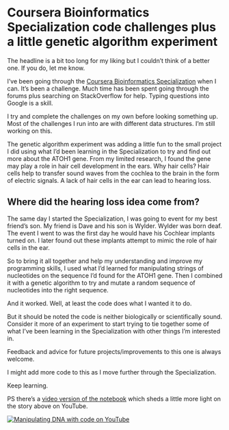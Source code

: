 # Coursera Bioinformatics Specialization code challenges plus a little genetic algorithm experiment

The headline is a bit too long for my liking but I couldn’t think of a better one. If you do, let me know.

I’ve been going through the [Coursera Bioinformatics Specialization](http://bit.ly/courserabioinformatics) when I can. It’s been a challenge. Much time has been spent going through the forums plus searching on StackOverflow for help. Typing questions into Google is a skill.

I try and complete the challenges on my own before looking something up. Most of the challenges I run into are with different data structures. I’m still working on this.

The genetic algorithm experiment was adding a little fun to the small project I did using what I’d been learning in the Specialization to try and find out more about the ATOH1 gene. From my limited research, I found the gene may play a role in hair cell development in the ears. Why hair cells? Hair cells help to transfer sound waves from the cochlea to the brain in the form of electric signals. A lack of hair cells in the ear can lead to hearing loss.

## Where did the hearing loss idea come from?

The same day I started the Specialization, I was going to event for my best friend’s son. My friend is Dave and his son is Wylder. Wylder was born deaf. The event I went to was the first day he would have his Cochlear implants turned on. I later found out these implants attempt to mimic the role of hair cells in the ear.

So to bring it all together and help my understanding and improve my programming skills, I used what I’d learned for manipulating strings of nucleotides on the sequence I’d found for the ATOH1 gene. Then I combined it with a genetic algorithm to try and mutate a random sequence of nucleotides into the right sequence.

And it worked. Well, at least the code does what I wanted it to do.

But it should be noted the code is neither biologically or scientifically sound. Consider it more of an experiment to start trying to tie together some of what I’ve been learning in the Specialization with other things I’m interested in.

Feedback and advice for future projects/improvements to this one is always welcome.

I might add more code to this as I move further through the Specialization.

Keep learning.

PS there’s a [video version of the notebook](https://youtu.be/5yF1KvAORaU) which sheds a little more light on the story above on YouTube.

[![Manipulating DNA with code on YouTube](https://img.youtube.com/vi/5yF1KvAORaU/0.jpg)](https://youtu.be/5yF1KvAORaU "Using code to manipulate DNA on YouTube by Daniel Bourke")
